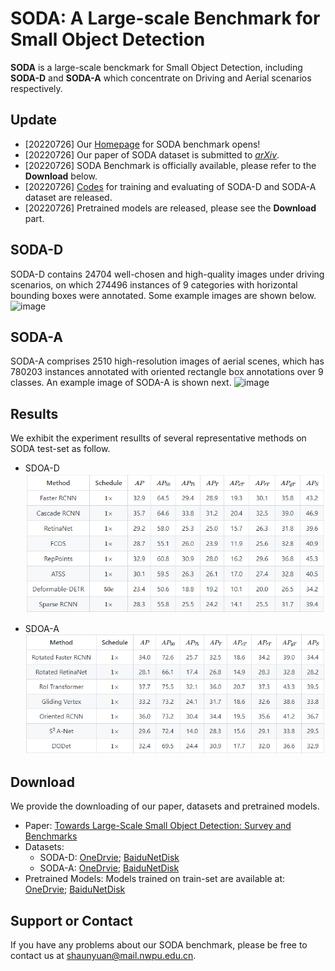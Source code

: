<!--
<head>
<link rel="stylesheet" href="https://cdn.jsdelivr.net/npm/katex@0.10.2/dist/katex.min.css" integrity="sha384-yFRtMMDnQtDRO8rLpMIKrtPCD5jdktao2TV19YiZYWMDkUR5GQZR/NOVTdquEx1j" crossorigin="anonymous">
<script defer src="https://cdn.jsdelivr.net/npm/katex@0.10.2/dist/katex.min.js" integrity="sha384-9Nhn55MVVN0/4OFx7EE5kpFBPsEMZxKTCnA+4fqDmg12eCTqGi6+BB2LjY8brQxJ" crossorigin="anonymous"></script>
<script defer src="https://cdn.jsdelivr.net/npm/katex@0.10.2/dist/contrib/auto-render.min.js" integrity="sha384-kWPLUVMOks5AQFrykwIup5lo0m3iMkkHrD0uJ4H5cjeGihAutqP0yW0J6dpFiVkI" crossorigin="anonymous" onload="renderMathInElement(document.body);"></script>
<style>
.katex-display > .katex {
  display: inline-block;
  white-space: nowrap;
  max-width: 100%;
  overflow-x: scroll;
  text-align: initial;
}
.katex {
  font: normal 1.21em KaTeX_Main, Times New Roman, serif;
  line-height: 1.2;
  white-space: normal;
  text-indent: 0;
}
</style>
</head>
-->

# SODA: A Large-scale Benchmark for Small Object Detection
**SODA** is a large-scale benckmark for Small Object Detection, including **SODA-D** and **SODA-A** which concentrate on Driving and Aerial scenarios respectively.

## Update
 - [20220726] Our [Homepage](https://shaunyuan22.github.io/SODA/) for SODA benchmark opens!
 - [20220726] Our paper of SODA dataset is submitted to [*arXiv*](https://arxiv.org).
 - [20220726] SODA Benchmark is officially available, please refer to the **Download** below.
 - [20220726] [Codes](https://github.com/shaunyuan22/SODA) for training and evaluating of SODA-D and SODA-A dataset are released.
 - [20220726] Pretrained models are released, please see the **Download** part.
 
## SODA-D
SODA-D contains 24704 well-chosen and high-quality images under driving scenarios, on which 274496 instances of 9 categories with horizontal bounding boxes were annotated. Some example images are shown below.
![image](imgs/sodad_vis.png)

## SODA-A
SODA-A comprises 2510 high-resolution images of aerial scenes, which has 780203 instances annotated with oriented rectangle box annotations over 9 classes. An example image of SODA-A is shown next.
![image](imgs/sodaa_vis.png)

## Results
We exhibit the experiment resullts of several representative methods on SODA test-set as follow.
 - SDOA-D
  ![image](imgs/sodad_res.PNG)
    <!--
    | **Method** | **Schedule** | **$AP$** | **$AP_{50}$** | **$AP_{75}$** | **$AP_T$** | **$AP_{eT}$** | **$AP_{rT}$** | **$AP_{gT}$** | **$AP_S$** |
    | :----: | :----: | :----: | :----: | :----: | :----: | :----: | :----: | :----: | :----: |
    | Faster RCNN | $1 \times$ | 32.9 | 64.5 | 29.4 | 28.9 | 19.3 | 30.1 | 35.8 | 43.2 |
    | Cascade RCNN | $1 \times$ |35.7 | 64.6 | 33.8 | 31.2 | 20.4 | 32.5 | 39.0 | 46.9 |
    | RetinaNet | $1 \times$ | 29.2 | 58.0 | 25.3 | 25.0 | 15.7 | 26.3 | 31.8 | 39.6 |
    | FCOS | $1 \times$ | 28.7 | 55.1 | 26.0 | 23.9 | 11.9 | 25.6 | 32.8 | 40.9 |
    | RepPoints | $1 \times$ | 32.9 | 60.8 | 30.9 | 28.0 | 16.2 | 29.6 | 36.8 | 45.3 |
    | ATSS | $1 \times$ | 30.1 | 59.5 | 26.3 | 26.1 | 17.0 | 27.4 | 32.8 | 40.5 |
    | Deformable-DETR | $50e$ | 23.4 | 50.6 | 18.8 | 19.2 | 10.1 | 20.0 | 26.5 | 34.2 |
    | Sparse RCNN | $1 \times$ | 28.3 | 55.8 | 25.5 | 24.2 | 14.1 | 25.5 | 31.7 | 39.4 |
    -->
    
 - SDOA-A
  ![image](imgs/sodaa_res.PNG)
    <!--
    | **Method** | **Schedule** | **$AP$** | **$AP_{50}$** | **$AP_{75}$** | **$AP_T$** | **$AP_{eT}$** | **$AP_{rT}$** | **$AP_{gT}$** | **$AP_S$** |
    | :----: | :----: | :----: | :----: | :----: | :----: | :----: | :----: | :----: | :----: |
    | Rotated Faster RCNN| $1 \times$ | 34.0 | 72.6 | 25.7 | 32.5 | 18.6 | 34.2 | 39.0 | 34.4 |
    | Rotated RetinaNet | $1 \times$ | 28.1 | 66.1 | 17.4 | 26.8 | 14.9 | 28.3 | 32.8 | 28.2 |
    | RoI Transformer | $1 \times$ | 37.7 | 75.5 | 32.1 | 36.0 | 20.7 | 37.3 | 43.3 | 39.5 |
    | Gliding Vertex | $1 \times$ | 33.2 | 73.2 | 24.1 | 31.7 | 18.6 | 32.6 | 38.6 | 33.8 |
    | Oriented RCNN | $1 \times$ | 36.0 | 73.2 | 30.4 | 34.4 | 19.5 | 35.6 | 41.2 | 36.7 |
    | S$^2$ A-Net | $1 \times$ | 29.6 | 72.4 | 14.0 | 28.3 | 15.6 | 29.1 | 33.8 | 29.5 |
    | DODet | $1 \times$ | 32.4 | 69.5 | 24.4 | 30.9 | 17.7 | 32.0 | 36.6 | 32.9 |
    -->

## Download
We provide the downloading of our paper, datasets and pretrained models.
 - Paper: [Towards Large-Scale Small Object Detection: Survey and Benchmarks](https://arxiv.org)
 - Datasets:
   - SODA-D: [OneDrvie](https://www.microsoft.com/onedrive); [BaiduNetDisk](https://pan.baidu.com)
   - SODA-A: [OneDrvie](https://www.microsoft.com/onedrive); [BaiduNetDisk](https://pan.baidu.com)
 - Pretrained Models: Models trained on train-set are available at: [OneDrvie](https://www.microsoft.com/onedrive); [BaiduNetDisk](https://pan.baidu.com)


## Support or Contact
If you have any problems about our SODA benchmark, please be free to contact us at shaunyuan@mail.nwpu.edu.cn.
